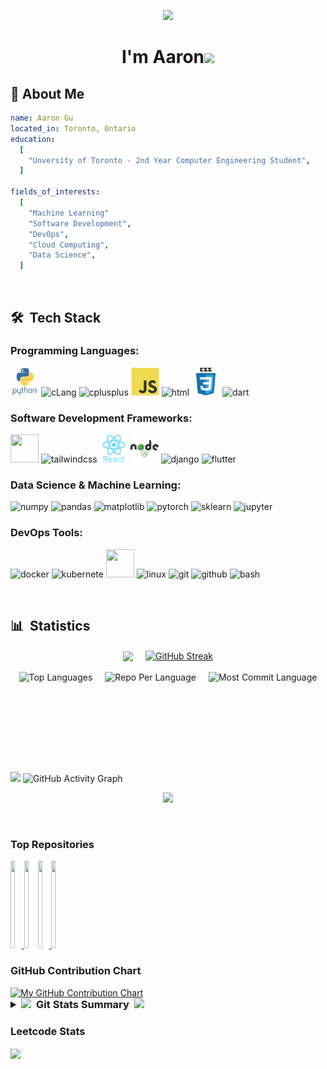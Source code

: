 <p align="center">
  <img src="https://capsule-render.vercel.app/api?type=waving&color=gradient&text=Hello!&height=100&section=header"/>
</p>

<h1 align="center">I'm Aaron<a href="https://avipatilweb.ml/"><img src="https://github.com/KenanGain/KenanGain/blob/main/icons/wave.gif" width="48"></a></h1>
<h2 align="Left">🚀 About Me</h2>

```yaml
name: Aaron Gu
located_in: Toronto, Ontario
education:
  [
    "Unversity of Toronto - 2nd Year Computer Engineering Student",
  ]

fields_of_interests:
  [
    "Machine Learning"
    "Software Development",
    "DevOps",
    "Cloud Computing",
    "Data Science",
  ]
```


<!--
technical_background:
  [
    "Full Stack Developer"
    "DevOps Solutions Architect",
    "Intern - Data Science & Machine Learning in Python",
    "Intern - Internet Of Things",
    "Intern - VLSI and FPGA Implementation",
  ]

-->

<br>
<h2>🛠️ &nbsp;Tech Stack</h2>
<h3>Programming Languages: </h3>
<p align="left">
<img src="https://raw.githubusercontent.com/devicons/devicon/master/icons/python/python-original-wordmark.svg" alt="python" width="45" height="45"/>
<img src="https://cdn.jsdelivr.net/gh/devicons/devicon/icons/c/c-original.svg" alt="cLang" width="45" height="45"/>
<img src="https://cdn.jsdelivr.net/gh/devicons/devicon/icons/cplusplus/cplusplus-original.svg" alt="cplusplus" width="45" height="45"/>
<img src="https://raw.githubusercontent.com/devicons/devicon/master/icons/javascript/javascript-original.svg" alt="javascript" width="45" height="45" />
<img src="https://cdn.jsdelivr.net/gh/devicons/devicon/icons/html5/html5-original.svg" alt="html" width="45" height="45"/>
<img src="https://raw.githubusercontent.com/devicons/devicon/master/icons/css3/css3-original-wordmark.svg" alt="css3" width="45" height="45" />
<img src="https://upload.wikimedia.org/wikipedia/commons/c/c6/Dart_logo.png" alt="dart" width="45" height="45" />
</p>

<h3>Software Development Frameworks: </h3>
<p align="left">
<img src="https://cdn.jsdelivr.net/gh/devicons/devicon@latest/icons/bootstrap/bootstrap-original-wordmark.svg" width="45" height="45" />
<img src="https://icons.veryicon.com/png/o/business/vscode-program-item-icon/tailwindcss.png" alt="tailwindcss" width="45" height="45" />
<img src="https://raw.githubusercontent.com/devicons/devicon/master/icons/react/react-original-wordmark.svg" alt="react" width="45" height="45" />
<img src="https://raw.githubusercontent.com/devicons/devicon/master/icons/nodejs/nodejs-original-wordmark.svg" alt="nodejs" width="45" height="45" />
<img src="https://www.svgrepo.com/show/353657/django-icon.svg" alt="django" width="45" height="45" />
<img src="https://cdn.jsdelivr.net/gh/devicons/devicon/icons/flutter/flutter-original.svg" alt="flutter" width="45" height="45"/>
</p>

<h3>Data Science & Machine Learning: </h3>
<p align="left">
<img src="https://cdn.worldvectorlogo.com/logos/numpy-1.svg" alt="numpy" width="45" height="45" />
<img src="https://cdn.worldvectorlogo.com/logos/pandas.svg" alt="pandas" width="45" height="45" />
<img src="https://upload.wikimedia.org/wikipedia/commons/thumb/8/84/Matplotlib_icon.svg/1200px-Matplotlib_icon.svg.png" alt="matplotlib" width="45" height="45" />
<img src="https://blog.christianperone.com/wp-content/uploads/2022/08/torch_logo-300x300.png" alt="pytorch" width="45" height="45" />
<img src="https://upload.wikimedia.org/wikipedia/commons/thumb/0/05/Scikit_learn_logo_small.svg/2560px-Scikit_learn_logo_small.svg.png" alt="sklearn" width="83" height="45" />
<img src="https://upload.wikimedia.org/wikipedia/commons/thumb/3/38/Jupyter_logo.svg/1200px-Jupyter_logo.svg.png" alt="jupyter" width="45" height="45" />
</p>

<h3>DevOps Tools: </h3>
<p align="left">
<img src="https://cdn.jsdelivr.net/gh/devicons/devicon/icons/docker/docker-original.svg" alt="docker" width="45" height="45"/>
<img src="https://upload.wikimedia.org/wikipedia/commons/thumb/3/39/Kubernetes_logo_without_workmark.svg/1055px-Kubernetes_logo_without_workmark.svg.png" alt="kubernete" width="45" height="45"/>
<img src="https://cdn.jsdelivr.net/gh/devicons/devicon/icons/amazonwebservices/amazonwebservices-plain-wordmark.svg" width="45" height="45"/>
<img src="https://cdn.jsdelivr.net/gh/devicons/devicon/icons/linux/linux-original.svg" alt="linux" width="45" height="45"/>       
<img src="https://cdn.jsdelivr.net/gh/devicons/devicon/icons/git/git-original.svg" alt="git" width="45" height="45"/>
<img src="https://cdn.worldvectorlogo.com/logos/github-icon-2.svg" alt="github" width="45" height="45"/>
<img src="https://cdn.jsdelivr.net/gh/devicons/devicon/icons/bash/bash-original.svg" alt="bash" width="45" height="45"/>
  
</p>

<!--
<img src="https://cdn.jsdelivr.net/gh/devicons/devicon/icons/vuejs/vuejs-original-wordmark.svg" alt="VueJS" width="45" height="45"/>
<img src="https://cdn.jsdelivr.net/gh/devicons/devicon/icons/php/php-original.svg" alt="php" width="45" height="45"/>
<img src="https://cdn.jsdelivr.net/gh/devicons/devicon/icons/figma/figma-original.svg" alt="figma" width="45" height="45"/> 
<img src="https://raw.githubusercontent.com/devicons/devicon/master/icons/mongodb/mongodb-original.svg" alt="mongodb" width="45" height="45" />
<img src="https://raw.githubusercontent.com/devicons/devicon/master/icons/mysql/mysql-original-wordmark.svg" alt="mysql" width="45" height="45" />
<img src="https://cdn.jsdelivr.net/gh/devicons/devicon/icons/kubernetes/kubernetes-plain.svg" alt="kubernetes" width="45" height="45"/>
  <img src="https://cdn.jsdelivr.net/gh/devicons/devicon/icons/vscode/vscode-original.svg" alt="vscode" width="45" height="45"/>
-->

<br>
<h2>📊 &nbsp;Statistics</h2>
<div align="left" height=200 style="display: flex; justify-content: center; align-items: center; gap: 20px;">
<a href="https://github.com/anuraghazra/github-readme-stats">
  <img height=165 align="center" src="https://github-readme-stats.vercel.app/api?username=guaaaaa&show_icons=true&theme=cobalt&hide_border=true" />
</a>
<a href="https://git.io/streak-stats">
  <img height=165 align="center" src="https://streak-stats.demolab.com?user=guaaaaa&theme=cobalt&background=193548&hide_border=true" alt="GitHub Streak" />
</a>
</div>

<br>

<div align="left" height=200 style="display: flex; justify-content: center; align-items: center; gap: 20px;">
  <img src="https://github-readme-stats.vercel.app/api/top-langs/?username=guaaaaa&layout=compact&langs_count=8&theme=cobalt&hide_border=true" alt="Top Languages" height="160">
  <img src="https://github-profile-summary-cards.vercel.app/api/cards/repos-per-language?username=guaaaaa&theme=cobalt" alt="Repo Per Language" height="160">
  <img src="https://github-profile-summary-cards.vercel.app/api/cards/most-commit-language?username=guaaaaa&theme=cobalt" alt="Most Commit Language" height="160">
</div>

<img width=800 src="https://github-profile-summary-cards.vercel.app/api/cards/profile-details?username=guaaaaa&theme=cobalt&hide_border=true">

<img width=800 src="https://github-readme-activity-graph.vercel.app/graph?username=guaaaaa&custom_title=My%20GitHub%20Activity%20Graph&hide_border=true&border_radius=15&theme=cobalt&bg_color=193548&color=74EEB0&line=E684D8&point=74EEB0&area_color=E684D8&title_color=E684D8&area=true" alt="GitHub Activity Graph" />

<!-- Footer -->
<p align="center">
  <img src="https://capsule-render.vercel.app/api?type=waving&color=gradient&height=100&section=footer"/>
</p>

<!-- Tessting-->

<br>

### Top Repositories
<div align="left"  style="display: flex;">
  <div>
    <a href="https://github.com/KenanGain/fast-gemini-nano">
      <img height=140 width=40% src="https://github-readme-stats.vercel.app/api/pin/?username=guaaaaa&repo=ML_Notebook&theme=cobalt&hide_border=true&border_radius=15" />
    </a>
    <a href="https://github.com/KenanGain/Weather-3d-ai-app.git">
      <img height=140 width=40% src="https://github-readme-stats.vercel.app/api/pin/?username=guaaaaa&repo=pokemon_generator_diffusion&theme=cobalt&hide_border=true&border_radius=15" />
    </a>
  </div>
  <div>
    <a href="https://github.com/KenanGain/moviedjangoai">
      <img height=140 width=40% src="https://github-readme-stats.vercel.app/api/pin/?username=guaaaaa&repo=DSA&theme=cobalt&hide_border=true&border_radius=15" />
    </a>
    <a href="https://github.com/KenanGain/speech-to-text.git">
      <img height=140 width=40% src="https://github-readme-stats.vercel.app/api/pin/?username=guaaaaa&repo=Intel_image_classification&theme=cobalt&hide_border=true&border_radius=15" />
    </a>
  </div>
</div>


### GitHub Contribution Chart
<a href="https://github.com/guaaaaa">
    <img src="https://ghchart.rshah.org/guaaaaa" alt="My GitHub Contribution Chart">
</a>


<details>
  <summary style="font-size: 1.17em; font-weight: bold;">
    <img src="https://github.com/SP-XD/SP-XD/blob/main/images/lightning.gif?raw=true" width="10" />&nbsp;&nbsp;Git Stats Summary&nbsp;&nbsp;<img src="https://github.com/SP-XD/SP-XD/blob/main/images/lightning.gif?raw=true" width="10" />
  </summary>
  
  <img src="https://myreadme.vercel.app/api/embed/guaaaaa?panels=userstatistics,toprepositories,toplanguages,commitgraph" alt="My GitHub Stats">
      <img src="https://github-readme-bento.vercel.app/stats/guaaaaa?theme=dark" alt="My GitHub Stats">
      <img src="https://stats.dooboo.io/api/github-stats-advanced?login=guaaaaa" alt="Advanced GitHub Stats" width="400">


</details>



<h3 align="left">Leetcode Stats</h3>
<p align="left">
  <img align="center" src="https://leetcard.jacoblin.cool/gu20041006?ext=heatmap?theme=dark"/>
</p>
